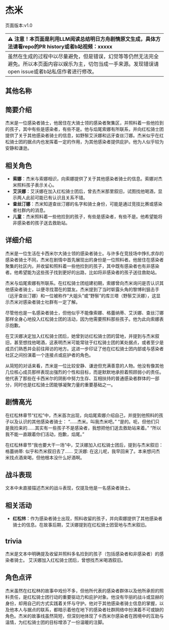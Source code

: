 # 杰米
页面版本:v1.0
 

| :warning: 注意！本页面是利用LLM阅读总结明日方舟剧情原文生成，具体方法请看repo的PR history或者b站视频：xxxxx           |
|:----------------------------|
| 虽然在生成的过程中以尽量避免，但是错误，幻觉等等仍然无法完全避免。所以本页面内容以娱乐为主，切勿当成一手来源。发现错误请open issue或者b站私信作者进行修改。|



## 其他名称

## 简要介绍
杰米是一位感染者骑士，他居住在大骑士领的感染者聚集区，并照料着一些他捡到的孩子，其中有些是感染者，有些不是。他与焰尾索娜有所联系，并向红松骑士团提供了关于其他感染者骑士的信息，如野鬃艾沃娜和远牙查丝汀娜。杰米似乎在红松骑士团的据点内也发挥着一定的作用，为其他感染者提供庇护。他为人似乎较为安静和谦逊。
## 相关角色
-   **索娜**：杰米与索娜相识，向索娜提供了关于其他感染者骑士的信息。索娜对杰米照料孩子表示关心。
-   **艾沃娜**：艾沃娜在加入红松骑士团后，曾去杰米那里叙旧，试图找他喝酒，显示两人此前可能已有认识且关系不错。
-   **查丝汀娜**：杰米知道查丝汀娜的名字和骑士身份，可能是通过竞技比赛或感染者社群内的消息。
-   **儿童**：杰米照料着一些他捡到的孩子，有些是感染者，有些不是。他希望能将非感染者的孩子送去救助站。
## 详细介绍
杰米是一位生活在卡西米尔大骑士领的感染者骑士。与许多在竞技场中挣扎求存的感染者骑士不同，杰米在剧情中首先展现出的身份是一位照料者。他居住在感染者聚集的社区内，并收留和照料着一些他捡到的孩子，其中既有感染者也有非感染者。他希望能为这些孩子找到更好的出路，比如将非感染者的孩子送往救助站。

杰米与焰尾索娜有所联系。在红松骑士团组建初期，索娜曾向杰米询问是否认识其他感染者骑士，以便寻找潜在的盟友。杰米提到了当时崭露头角的黎博利狙击手（远牙查丝汀娜）和一位被称作“大姐头”或“野鬃”的库兰塔（野鬃艾沃娜），这显示杰米对感染者骑士社群有一定了解。

尽管他也是一名感染者骑士，但他似乎不能像索娜、格蕾纳蒂、艾沃娜、查丝汀娜那样全身心地投入红松骑士团的活动，因为他需要照料那些孩子。他为此向索娜表示抱歉。

在艾沃娜决定加入红松骑士团后，她曾到访红松骑士团的营地，并提到与杰米叙旧，甚至想找他喝酒，这表明杰米可能常驻于红松骑士团的某处据点，或者至少是成员们熟悉并会前往拜访的地方。这进一步印证了他在红松骑士团内部或与感染者社区之间扮演着一个连接点或庇护者的角色。

从简短的对话来看，杰米是一位比较安静、谦逊但充满善意的人物。他没有像其他几位核心成员那样表现出强烈的个性和目标，而是默默地承担着照顾弱小的责任。他代表了那些在卡西米尔的阴影中努力生存、互相扶持的普通感染者群体的一部分，同时也是红松骑士团能够凝聚力量的重要基础之一。
## 剧情高光
在红松林章节“红松”中，杰米首次出现，向焰尾索娜介绍自己，并提到他照料的孩子以及认识的其他感染者骑士：
“......杰米。叫我杰米吧。”
“是的。呃，但他们只是我捡来的......其实有一些孩子不是感染者，我想把他们送去救助站来着。”
“所以我不能一直跟着你们活动，抱歉，焰尾。”

在红松林章节“我也要大干一场”中，艾沃娜加入红松骑士团后，提到与杰米叙旧：
格蕾纳蒂: 似乎和杰米叙旧去了......
艾沃娜: 在这儿呢，我早回来了。本来想问杰米找点酒来喝，但他根本没什么好酒啊。
## 战斗表现
文本中未直接描述杰米的战斗表现，仅提及他是一名感染者骑士。
## 相关活动
-   **红松林**：作为感染者骑士出现，照料收留的孩子，并向索娜提供了其他感染者骑士的信息。在故事后期，艾沃娜提到在红松骑士团营地与杰米叙旧。
## trivia
杰米是文本中明确提及收留并照料多名捡到的孩子（包括感染者和非感染者）的感染者骑士。
艾沃娜加入红松骑士团后，曾想找杰米喝酒叙旧。
## 角色点评
杰米虽然在红松林的故事中戏份不多，但他所代表的感染者群体以及他所承担的照料责任，是红松骑士团行动的重要驱动力和庇护对象。他没有华丽的战斗或显赫的身份，却用自己的方式实践着关怀与守护。他对于其他感染者骑士信息的掌握，以及他本人与据点的联系，都暗示着他在地下的感染者社群网络中扮演着不可或缺的角色。杰米的故事线虽然简短，但深刻地体现了卡西米尔感染者在困境中的互助与温情，为红松骑士团的目标增添了一份温暖的注脚。